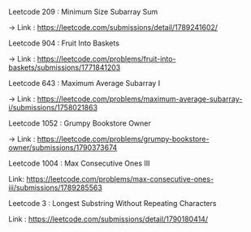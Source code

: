 
Leetcode 209 : Minimum Size Subarray Sum 

-> Link : https://leetcode.com/submissions/detail/1789241602/

Leetcode 904 : Fruit Into Baskets

-> Link : https://leetcode.com/problems/fruit-into-baskets/submissions/1771841203

Leetcode 643 : Maximum Average Subarray I 

-> Link : https://leetcode.com/problems/maximum-average-subarray-i/submissions/1758021863

Leetcode 1052 : Grumpy Bookstore Owner

-> Link : https://leetcode.com/problems/grumpy-bookstore-owner/submissions/1790373674


Leetcode 1004 : Max Consecutive Ones III

Link: https://leetcode.com/problems/max-consecutive-ones-iii/submissions/1789285563


Leetcode 3 : Longest Substring Without Repeating Characters

Link : https://leetcode.com/submissions/detail/1790180414/